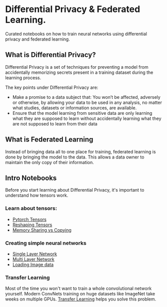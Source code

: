 # Differential Privacy & Federated Learning.
Curated notebooks on how to train neural networks using differential privacy and federated learning.

## What is Differential Privacy?
Differential Privacy is a set of techniques for
preventing a model from accidentally memorizing secrets present
in a training dataset during the learning process.

The key points under Differential Privacy are:

* Make a promise to a data subject that: You won’t be affected,
  adversely or otherwise, by allowing your data to be used in any analysis,
  no matter what studies, datasets or information sources, are available.
* Ensure that the model learning from sensitive data are only learning what they are
  supposed to learn without accidentally learning what they are not supposed to learn from their data


## What is Federated Learning
Instead of bringing data all to one place for training,
federated learning is done by bringing the model to the data.
This allows a data owner to maintain the only copy of their information.


## Intro Notebooks
Before you start learning about Differential Privacy, it's important to understand how tensors work.

### Learn about tensors:
- [Pytorch Tensors](intro-notebooks/pytorch_tensors.ipynb)
- [Reshaping Tensors](intro-noteboos/reshaping_tensors.ipynb)
- [Memory Sharing vs Copying](intro-notebooks/memory_sharing_vs_copying.ipynb)


### Creating simple neural networks
- [Single Layer Network](intro-notebooks/single_layer_network.ipynb)
- [Multi Layer Network](intro-notebooks/multilayer_network.ipynb)
- [Loading Image data](intro-notebooks/loading_image_data.ipynb)


### Transfer Learning
Most of the time you won't want to train a whole convolutional network yourself.
Modern ConvNets training on huge datasets like ImageNet take weeks on multiple GPUs.
[Transfer Learning](intro-notebooks/transfer_learning.ipynb) helps you solve this problem.


